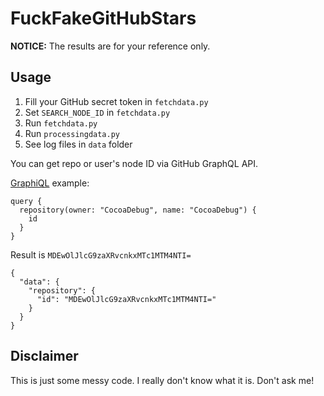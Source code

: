 # FuckFakeGitHubStars

**NOTICE:** The results are for your reference only. 

## Usage

1. Fill your GitHub secret token in `fetchdata.py`
2. Set `SEARCH_NODE_ID` in `fetchdata.py`
3. Run `fetchdata.py`
4. Run `processingdata.py`
5. See log files in `data` folder

You can get repo or user's node ID via GitHub GraphQL API.

[GraphiQL](https://developer.github.com/v4/explorer/) example:

```
query {
  repository(owner: "CocoaDebug", name: "CocoaDebug") {
    id
  }
}
```

Result is `MDEwOlJlcG9zaXRvcnkxMTc1MTM4NTI=` 

```
{
  "data": {
    "repository": {
      "id": "MDEwOlJlcG9zaXRvcnkxMTc1MTM4NTI="
    }
  }
}
```

## Disclaimer

This is just some messy code. I really don't know what it is. Don't ask me!